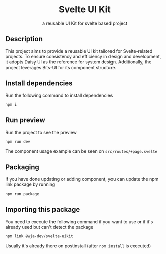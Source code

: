 <div align="center">
  <h1>Svelte UI Kit</h1>
  
a reusable UI Kit for svelte based project
</div>

## **Description**
This project aims to provide a reusable UI kit tailored for Svelte-related projects. To ensure consistency and efficiency in design and development, it adopts Daisy UI as the reference for system design. Additionally, the project leverages Bits-UI for its component structure. 

## **Install dependencies**
Run the following command to install dependencies
```bash
npm i
```

## **Run preview**
Run the project to see the preview
```bash
npm run dev
```
The component usage example can be seen on `src/routes/+page.svelte`

## **Packaging**
If you have done updating or adding component, you can update the npm link package by running 
```bash
npm run package
```

## **Importing this package**
You need to execute the following command if you want to use or if it's already used but can't detect the package
```bash
npm link @wja-dev/svelte-uikit
```
Usually it's already there on postinstall (after `npm install` is executed)